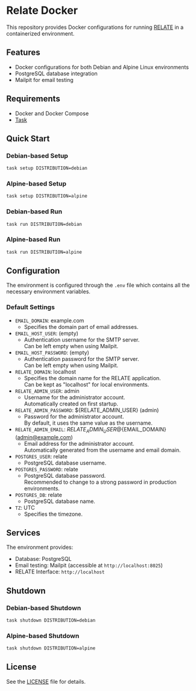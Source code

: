 # Relate Docker

This repository provides Docker configurations for running [RELATE](https://github.com/inducer/relate) in a containerized environment.

## Features

- Docker configurations for both Debian and Alpine Linux environments
- PostgreSQL database integration
- Mailpit for email testing

## Requirements

- Docker and Docker Compose
- [Task](https://taskfile.dev/)

## Quick Start

### Debian-based Setup

```bash
task setup DISTRIBUTION=debian
```

### Alpine-based Setup

```bash
task setup DISTRIBUTION=alpine
```

### Debian-based Run

```bash
task run DISTRIBUTION=debian
```

### Alpine-based Run

```bash
task run DISTRIBUTION=alpine
```

## Configuration

The environment is configured through the `.env` file which contains all the necessary environment variables.

### Default Settings

- `EMAIL_DOMAIN`: example.com
  - Specifies the domain part of email addresses.
- `EMAIL_HOST_USER`: (empty)
  - Authentication username for the SMTP server.<br>
    Can be left empty when using Mailpit.
- `EMAIL_HOST_PASSWORD`: (empty)
  - Authentication password for the SMTP server.<br>
    Can be left empty when using Mailpit.
- `RELATE_DOMAIN`: localhost
  - Specifies the domain name for the RELATE application.<br>
    Can be kept as "localhost" for local environments.
- `RELATE_ADMIN_USER`: admin
  - Username for the administrator account.<br>
    Automatically created on first startup.
- `RELATE_ADMIN_PASSWORD`: ${RELATE_ADMIN_USER} (admin)
  - Password for the administrator account.<br>
    By default, it uses the same value as the username.
- `RELATE_ADMIN_EMAIL`: ${RELATE_ADMIN_USER}@${EMAIL_DOMAIN} (admin@example.com)
  - Email address for the administrator account.<br>
    Automatically generated from the username and email domain.
- `POSTGRES_USER`: relate
  - PostgreSQL database username.
- `POSTGRES_PASSWORD`: relate
  - PostgreSQL database password.<br>
    Recommended to change to a strong password in production environments.
- `POSTGRES_DB`: relate
  - PostgreSQL database name.
- `TZ`: UTC
  - Specifies the timezone.

## Services

The environment provides:

- Database: PostgreSQL
- Email testing: Mailpit (accessible at `http://localhost:8025`)
- RELATE Interface: `http://localhost`

## Shutdown

### Debian-based Shutdown

```bash
task shutdown DISTRIBUTION=debian
```

### Alpine-based Shutdown

```bash
task shutdown DISTRIBUTION=alpine
```

## License

See the [LICENSE](LICENSE) file for details.
